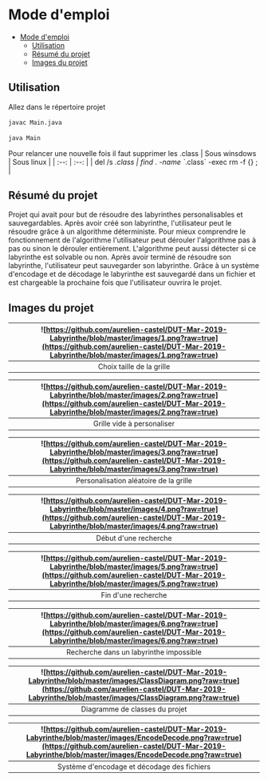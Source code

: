 # Mode d'emploi
- [Mode d'emploi](#mode-demploi)
  - [Utilisation](#utilisation)
  - [Résumé du projet](#r%c3%a9sum%c3%a9-du-projet)
  - [Images du projet](#images-du-projet)

## Utilisation
Allez dans le répertoire projet<br /> 
```bash
javac Main.java 
```
```bash
java Main
```
Pour relancer une nouvelle fois il faut supprimer les .class
| Sous winsdows | Sous linux |
| :--: | :--: |
| del /s *.class | find . -name \`*.class\` -exec rm -f {} \; |

## Résumé du projet
Projet qui avait pour but de résoudre des labyrinthes personalisables et sauvegardables. Après avoir créé son labyrinthe, l'utilisateur peut le résoudre grâce à un algorithme déterministe. Pour mieux comprendre le fonctionnement de l'algorithme l'utilisateur peut dérouler l'algorithme pas à pas ou sinon le dérouler entièrement. L'algorithme peut aussi détecter si ce labyrinthe est solvable ou non. Après avoir terminé de résoudre son labyrinthe, l'utilisateur peut sauvegarder son labyrinthe. Grâce à un système d'encodage et de décodage le labyrinthe est sauvegardé dans un fichier et est chargeable la prochaine fois que l'utilisateur ouvrira le projet.

## Images du projet
| ![https://github.com/aurelien-castel/DUT-Mar-2019-Labyrinthe/blob/master/images/1.png?raw=true](https://github.com/aurelien-castel/DUT-Mar-2019-Labyrinthe/blob/master/images/1.png?raw=true) | 
| :--: | 
| Choix taille de la grille |

| ![https://github.com/aurelien-castel/DUT-Mar-2019-Labyrinthe/blob/master/images/2.png?raw=true](https://github.com/aurelien-castel/DUT-Mar-2019-Labyrinthe/blob/master/images/2.png?raw=true) | 
| :--: | 
| Grille vide à personaliser |

| ![https://github.com/aurelien-castel/DUT-Mar-2019-Labyrinthe/blob/master/images/3.png?raw=true](https://github.com/aurelien-castel/DUT-Mar-2019-Labyrinthe/blob/master/images/3.png?raw=true) | 
| :--: | 
| Personalisation aléatoire de la grille |

| ![https://github.com/aurelien-castel/DUT-Mar-2019-Labyrinthe/blob/master/images/4.png?raw=true](https://github.com/aurelien-castel/DUT-Mar-2019-Labyrinthe/blob/master/images/4.png?raw=true) | 
| :--: | 
| Début d'une recherche |

| ![https://github.com/aurelien-castel/DUT-Mar-2019-Labyrinthe/blob/master/images/5.png?raw=true](https://github.com/aurelien-castel/DUT-Mar-2019-Labyrinthe/blob/master/images/5.png?raw=true) | 
| :--: | 
| Fin d'une recherche |

| ![https://github.com/aurelien-castel/DUT-Mar-2019-Labyrinthe/blob/master/images/6.png?raw=true](https://github.com/aurelien-castel/DUT-Mar-2019-Labyrinthe/blob/master/images/6.png?raw=true) | 
| :--: | 
| Recherche dans un labyrinthe impossible |

| ![https://github.com/aurelien-castel/DUT-Mar-2019-Labyrinthe/blob/master/images/ClassDiagram.png?raw=true](https://github.com/aurelien-castel/DUT-Mar-2019-Labyrinthe/blob/master/images/ClassDiagram.png?raw=true) | 
| :--: | 
| Diagramme de classes du projet |

| ![https://github.com/aurelien-castel/DUT-Mar-2019-Labyrinthe/blob/master/images/EncodeDecode.png?raw=true](https://github.com/aurelien-castel/DUT-Mar-2019-Labyrinthe/blob/master/images/EncodeDecode.png?raw=true) | 
| :--: | 
| Système d'encodage et décodage des fichiers |
